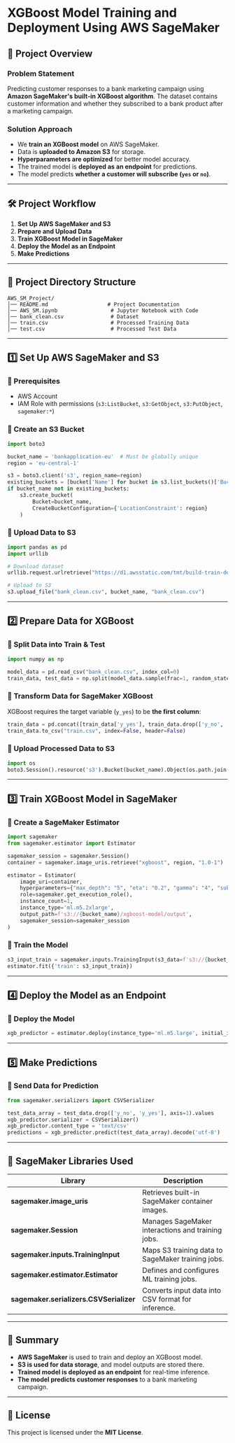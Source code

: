 # **XGBoost Model Training and Deployment Using AWS SageMaker**

## **📌 Project Overview**
### **Problem Statement**
Predicting customer responses to a bank marketing campaign using **Amazon SageMaker's built-in XGBoost algorithm**. The dataset contains customer information and whether they subscribed to a bank product after a marketing campaign.

### **Solution Approach**
- We **train an XGBoost model** on AWS SageMaker.
- Data is **uploaded to Amazon S3** for storage.
- **Hyperparameters are optimized** for better model accuracy.
- The trained model is **deployed as an endpoint** for predictions.
- The model predicts **whether a customer will subscribe (`yes` or `no`)**.

---

## **🛠️ Project Workflow**
1. **Set Up AWS SageMaker and S3**
2. **Prepare and Upload Data**
3. **Train XGBoost Model in SageMaker**
4. **Deploy the Model as an Endpoint**
5. **Make Predictions**

---

## **📂 Project Directory Structure**
```
AWS_SM_Project/
│── README.md                   # Project Documentation
│── AWS_SM.ipynb                 # Jupyter Notebook with Code
│── bank_clean.csv               # Dataset
│── train.csv                    # Processed Training Data
│── test.csv                     # Processed Test Data
```

---

## **1️⃣ Set Up AWS SageMaker and S3**
### **📌 Prerequisites**
- AWS Account
- IAM Role with permissions (`s3:ListBucket`, `s3:GetObject`, `s3:PutObject`, `sagemaker:*`)

### **🔹 Create an S3 Bucket**
```python
import boto3

bucket_name = 'bankapplication-eu'  # Must be globally unique
region = 'eu-central-1'

s3 = boto3.client('s3', region_name=region)
existing_buckets = [bucket['Name'] for bucket in s3.list_buckets()['Buckets']]
if bucket_name not in existing_buckets:
    s3.create_bucket(
        Bucket=bucket_name,
        CreateBucketConfiguration={'LocationConstraint': region}
    )
```

### **🔹 Upload Data to S3**
```python
import pandas as pd
import urllib

# Download dataset
urllib.request.urlretrieve("https://d1.awsstatic.com/tmt/build-train-deploy-machine-learning-model-sagemaker/bank_clean.csv", "bank_clean.csv")

# Upload to S3
s3.upload_file("bank_clean.csv", bucket_name, "bank_clean.csv")
```

---

## **2️⃣ Prepare Data for XGBoost**
### **🔹 Split Data into Train & Test**
```python
import numpy as np

model_data = pd.read_csv("bank_clean.csv", index_col=0)
train_data, test_data = np.split(model_data.sample(frac=1, random_state=1729), [int(0.7 * len(model_data))])
```

### **🔹 Transform Data for SageMaker XGBoost**
XGBoost requires the target variable (`y_yes`) to be **the first column**:
```python
train_data = pd.concat([train_data['y_yes'], train_data.drop(['y_no', 'y_yes'], axis=1)], axis=1)
train_data.to_csv("train.csv", index=False, header=False)
```

### **🔹 Upload Processed Data to S3**
```python
import os
boto3.Session().resource('s3').Bucket(bucket_name).Object(os.path.join('xgboost-model', 'train/train.csv')).upload_file('train.csv')
```

---

## **3️⃣ Train XGBoost Model in SageMaker**
### **🔹 Create a SageMaker Estimator**
```python
import sagemaker
from sagemaker.estimator import Estimator

sagemaker_session = sagemaker.Session()
container = sagemaker.image_uris.retrieve("xgboost", region, "1.0-1")

estimator = Estimator(
    image_uri=container,
    hyperparameters={"max_depth": "5", "eta": "0.2", "gamma": "4", "subsample": "0.7", "objective": "binary:logistic", "num_round": 50},
    role=sagemaker.get_execution_role(),
    instance_count=1,
    instance_type='ml.m5.2xlarge',
    output_path=f's3://{bucket_name}/xgboost-model/output',
    sagemaker_session=sagemaker_session
)
```

### **🔹 Train the Model**
```python
s3_input_train = sagemaker.inputs.TrainingInput(s3_data=f's3://{bucket_name}/xgboost-model/train/', content_type='csv')
estimator.fit({'train': s3_input_train})
```

---

## **4️⃣ Deploy the Model as an Endpoint**
### **🔹 Deploy the Model**
```python
xgb_predictor = estimator.deploy(instance_type='ml.m5.large', initial_instance_count=1)
```

---

## **5️⃣ Make Predictions**
### **🔹 Send Data for Prediction**
```python
from sagemaker.serializers import CSVSerializer

test_data_array = test_data.drop(['y_no', 'y_yes'], axis=1).values
xgb_predictor.serializer = CSVSerializer()
xgb_predictor.content_type = 'text/csv'
predictions = xgb_predictor.predict(test_data_array).decode('utf-8')
```

---

## **🚀 SageMaker Libraries Used**
| Library | Description |
|---------|------------|
| **sagemaker.image_uris** | Retrieves built-in SageMaker container images. |
| **sagemaker.Session** | Manages SageMaker interactions and training jobs. |
| **sagemaker.inputs.TrainingInput** | Maps S3 training data to SageMaker training jobs. |
| **sagemaker.estimator.Estimator** | Defines and configures ML training jobs. |
| **sagemaker.serializers.CSVSerializer** | Converts input data into CSV format for inference. |

---

## **📌 Summary**
- **AWS SageMaker** is used to train and deploy an XGBoost model.
- **S3 is used for data storage**, and model outputs are stored there.
- **Trained model is deployed as an endpoint** for real-time inference.
- **The model predicts customer responses** to a bank marketing campaign.

---

## **📜 License**
This project is licensed under the **MIT License**.


